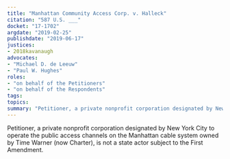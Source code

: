 ```yaml
---
title: "Manhattan Community Access Corp. v. Halleck"
citation: "587 U.S. ___"
docket: "17-1702"
argdate: "2019-02-25"
publishdate: "2019-06-17"
justices:
- 2018kavanaugh
advocates:
- "Michael D. de Leeuw"
- "Paul W. Hughes"
roles:
- "on behalf of the Petitioners"
- "on behalf of the Respondents"
tags:
topics:
summary: "Petitioner, a private nonprofit corporation designated by New York City to operate the public access channels on the Manhattan cable system owned by Time Warner (now Charter), is not a state actor subject to the First Amendment."
---
```

Petitioner, a private nonprofit corporation designated by New York City to operate the public access channels on the Manhattan cable system owned by Time Warner (now Charter), is not a state actor subject to the First Amendment.